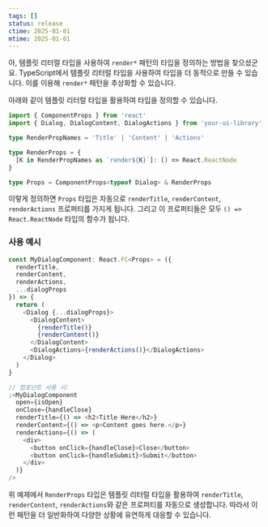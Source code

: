 ```yaml
---
tags: []
status: release
ctime: 2025-01-01
mtime: 2025-01-01
---
```


아, 템플릿 리터럴 타입을 사용하여 `render*` 패턴의 타입을 정의하는 방법을 찾으셨군요. TypeScript에서 템플릿 리터럴 타입을 사용하여 타입을 더 동적으로 만들 수 있습니다. 이를 이용해 `render*` 패턴을 추상화할 수 있습니다.

아래와 같이 템플릿 리터럴 타입을 활용하여 타입을 정의할 수 있습니다.

```typescript
import { ComponentProps } from 'react'
import { Dialog, DialogContent, DialogActions } from 'your-ui-library'

type RenderPropNames = 'Title' | 'Content' | 'Actions'

type RenderProps = {
  [K in RenderPropNames as `render${K}`]: () => React.ReactNode
}

type Props = ComponentProps<typeof Dialog> & RenderProps
```

이렇게 정의하면 `Props` 타입은 자동으로 `renderTitle`, `renderContent`, `renderActions` 프로퍼티를 가지게 됩니다. 그리고 이 프로퍼티들은 모두 `() => React.ReactNode` 타입의 함수가 됩니다.

### 사용 예시

```typescript
const MyDialogComponent: React.FC<Props> = ({
  renderTitle,
  renderContent,
  renderActions,
  ...dialogProps
}) => {
  return (
    <Dialog {...dialogProps}>
      <DialogContent>
        {renderTitle()}
        {renderContent()}
      </DialogContent>
      <DialogActions>{renderActions()}</DialogActions>
    </Dialog>
  )
}

// 컴포넌트 사용 시:
;<MyDialogComponent
  open={isOpen}
  onClose={handleClose}
  renderTitle={() => <h2>Title Here</h2>}
  renderContent={() => <p>Content goes here.</p>}
  renderActions={() => (
    <div>
      <button onClick={handleClose}>Close</button>
      <button onClick={handleSubmit}>Submit</button>
    </div>
  )}
/>
```

위 예제에서 `RenderProps` 타입은 템플릿 리터럴 타입을 활용하여 `renderTitle`, `renderContent`, `renderActions`와 같은 프로퍼티를 자동으로 생성합니다. 따라서 이런 패턴을 더 일반화하여 다양한 상황에 유연하게 대응할 수 있습니다.
